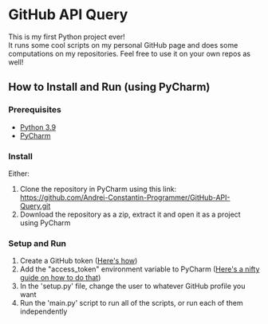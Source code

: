 # GitHub API Query
This is my first Python project ever!  
It runs some cool scripts on my personal GitHub page and does some computations on my repositories. Feel free to use it on your own repos as well!

## How to Install and Run (using PyCharm)

### Prerequisites
* [Python 3.9](https://www.python.org/downloads/)
* [PyCharm](https://www.jetbrains.com/pycharm/)

### Install
Either:
1. Clone the repository in PyCharm using this link: https://github.com/Andrei-Constantin-Programmer/GitHub-API-Query.git
2. Download the repository as a zip, extract it and open it as a project using PyCharm

### Setup and Run
1. Create a GitHub token ([Here's how](https://docs.github.com/en/authentication/keeping-your-account-and-data-secure/creating-a-personal-access-token))
2. Add the "access_token" environment variable to PyCharm ([Here's a nifty guide on how to do that](https://stackoverflow.com/questions/42708389/how-to-set-environment-variables-in-pycharm))
3. In the 'setup.py' file, change the user to whatever GitHub profile you want
4. Run the 'main.py' script to run all of the scripts, or run each of them independently
